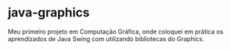 # java-graphics
Meu primeiro projeto em Computação Gráfica, onde coloquei em prática os aprendizados de Java Swing com utilizando bibliotecas do Graphics.
